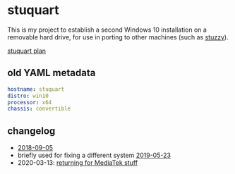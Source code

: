 # stuquart

This is my project to establish a second Windows 10 installation on a removable hard drive, for use in porting to other machines (such as [stuzzy](8668a51b-83e9-465c-953d-f8de57201c8b.md)).

[stuquart plan](59eec850-8f8e-4560-a22e-6f0fe3b9f671.md)

## old YAML metadata

```yaml
hostname: stuquart
distro: win10
processor: x64
chassis: convertible
```

## changelog

- [2018-09-05](541d5cb1-c485-4647-91dc-2e17de311c17.md)
- briefly used for fixing a different system [2019-05-23](9f92b5fb-34f7-49e8-81e9-39f1cc0e2888.md)
- 2020-03-13: [returning for MediaTek stuff](b4693a8a-8ecd-4165-a3ef-f61d9144a1db.md)
